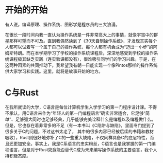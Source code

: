 # 开始的开始
有人说，编译原理、操作系统、图形学是程序员的三大浪漫。
 
在很长一段时间内我一直认为操作系统是一件非常高大上的事情，就像宇宙中的群星那样可望而不可及。直到我偶然读到了《30天自制操作系统》，才发现其实每个人都可以试着写一个属于自己的操作系统，每个人都有机会成为“迈出一小步”的阿姆斯特朗。而在本学期学习了学校的操作系统课程后，深深地感受到学校的操作系统课程极其缺乏实践（连实验课都没有），很难吸引同学们的学习兴趣。于是，在这两种因素的共同推动下，我希望我有朝一日能实现一个像Pintos那样的操作系统供大家学习和实践。这里，就将是故事开始的地方。

# C与Rust
在我所就读的大学，C语言是每位计算机学生入学学习的第一门程序设计课。不得不承认，用C语言来作为“年轻人的第一门编程语言”确实非常适合，它足够“简单”、足够强大同时也足够经典，几乎能够完美诠释什么是编程以及编程做什么。但是，它也存在着非常多的不足（有一本书叫《C陷阱与缺陷》，里面专门提到了很多关于C的问题，不过这书太老了， 其中的很多内容已经被后续的书籍和教材吸收），Rust则很好地弥补了C的一些重大缺陷，不仅同样具备C的底层特性，而且还更加安全。事实上，我是C系语言的忠实粉丝，C语言也是我掌握的第一门编程语言，但是对于Rust究竟能否替代C成为未来编写操作系统的主要语言，我个人持积极态度。
